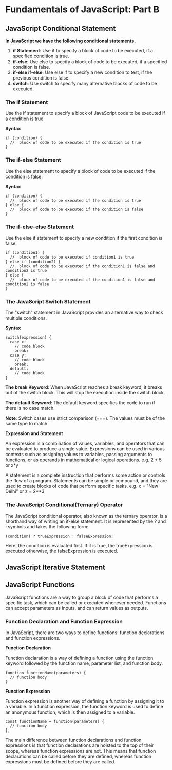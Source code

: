 # Fundamentals of JavaScript: Part B

## JavaScript Conditional Statement

**In JavaScript we have the following conditional statements.**

1. **if Statement**: Use if to specify a block of code to be executed, if a specified condition is true.
2. **if-else**: Use else to specify a block of code to be executed, if a specified condition is false.
3. **if-else if-else**: Use else if to specify a new condition to test, if the previous condition is false.
4. **switch**: Use switch to specify many alternative blocks of code to be executed.

### The if Statement

Use the if statement to specify a block of JavaScript code to be executed if a condition is true.

**Syntax**

```
if (condition) {
  //  block of code to be executed if the condition is true
} 
```

### The if-else Statement

Use the else statement to specify a block of code to be executed if the condition is false.

**Syntax**

```
if (condition) {
  //  block of code to be executed if the condition is true
} else {
  //  block of code to be executed if the condition is false
}
```

### The if-else-else Statement

Use the else if statement to specify a new condition if the first condition is false.

```
if (condition1) {
  //  block of code to be executed if condition1 is true
} else if (condition2) {
  //  block of code to be executed if the condition1 is false and condition2 is true
} else {
  //  block of code to be executed if the condition1 is false and condition2 is false
}
```

### The JavaScript Switch Statement

The "switch" statement in JavaScript provides an alternative way to check multiple conditions.

**Syntax**

```
switch(expression) {
  case x:
    // code block
    break;
  case y:
    // code block
    break;
  default:
    // code block
}
```

**The break Keyword**: When JavaScript reaches a break keyword, it breaks out of the switch block. This will stop the execution inside the switch block.

**The default Keyword**: The default keyword specifies the code to run if there is no case match.

**Note**: Switch cases use strict comparison (===). The values must be of the same type to match.

**Expression and Statement**

An expression is a combination of values, variables, and operators that can be evaluated to produce a single value. Expressions can be used in various contexts such as assigning values to variables, passing arguments to functions, or as operands in mathematical or logical operations. e.g. 2 + 5 or x*y

A statement is a complete instruction that performs some action or controls the flow of a program. Statements can be simple or compound, and they are used to create blocks of code that perform specific tasks. e.g. x = "New Delhi" or z = 2**3

### The JavaScript Conditional(Ternary) Operator 

The JavaScript conditional operator, also known as the ternary operator, is a shorthand way of writing an if-else statement. It is represented by the ? and : symbols and takes the following form:

```
(condition) ? trueExpression : falseExpression;
```

Here, the condition is evaluated first. If it is true, the trueExpression is executed otherwise, the falseExpression is executed.


## JavaScript  Iterative Statement




## JavaScript Functions

JavaScript functions are a way to group a block of code that performs a specific task, which can be called or executed whenever needed. Functions can accept parameters as inputs, and can return values as outputs.

### Function Declaration and Function Expression

In JavaScript, there are two ways to define functions: function declarations and function expressions.


**Function Declaration**

Function declaration is a way of defining a function using the function keyword followed by the function name, parameter list, and function body.

```
function functionName(parameters) {
  // function body
}
```

**Function Expression**

Function expression is another way of defining a function by assigning it to a variable. In a function expression, the function keyword is used to define an anonymous function, which is then assigned to a variable.

```
const functionName = function(parameters) {
  // function body
};
```

The main difference between function declarations and function expressions is that function declarations are hoisted to the top of their scope, whereas function expressions are not. This means that function declarations can be called before they are defined, whereas function expressions must be defined before they are called.


